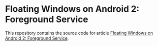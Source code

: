 # Floating Windows on Android 2: Foreground Service

This repository contains the source code for article [Floating Windows on Android 2: Foreground Service](https://localazy.com/blog/floating-windows-on-android-2-foreground-service).

